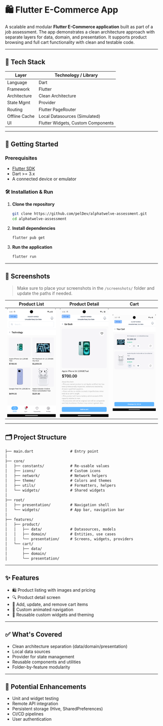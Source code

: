 # 🛍️ Flutter E-Commerce App

A scalable and modular **Flutter E-Commerce application** built as part of a job assessment. The app demonstrates a clean architecture approach with separate layers for data, domain, and presentation. It supports product browsing and full cart functionality with clean and testable code.

---

## 🧱 Tech Stack

| Layer         | Technology / Library                |
|--------------|--------------------------------------|
| Language      | Dart                                |
| Framework     | Flutter                             |
| Architecture  | Clean Architecture                  |
| State Mgmt    | Provider                            |
| Routing       | Flutter PageRouter             |
| Offline Cache | Local Datasources (Simulated)       |
| UI            | Flutter Widgets, Custom Components  |

---

## 🚀 Getting Started

### Prerequisites

- [Flutter SDK](https://docs.flutter.dev/get-started/install)
- Dart >= 3.x
- A connected device or emulator

### 🛠 Installation & Run

1. **Clone the repository**
   ```bash
   git clone https://github.com/pelDev/alphatwelve-assessment.git
   cd alphatwelve-assessment
   ```

2. **Install dependencies**
   ```bash
   flutter pub get
   ```

3. **Run the application**
   ```bash
   flutter run
   ```

---

## 📸 Screenshots

> Make sure to place your screenshots in the `/screenshots/` folder and update the paths if needed.

| Product List | Product Detail | Cart |
|--------------|----------------|------|
| ![List](screenshots/product_list.png) | ![Detail](screenshots/product_detail.png) | ![Cart](screenshots/cart.png) |

---

## 🗂️ Project Structure

```
├── main.dart                 # Entry point
│
├── core/
│   ├── constants/            # Re-usable values
│   ├── icons/                # Custom icons
│   ├── network/              # Network helpers
│   ├── theme/                # Colors and themes
│   ├── utils/                # Formatters, helpers
│   └── widgets/              # Shared widgets
│
├── root/
│   ├── presentation/         # Navigation shell
│   └── widgets/              # App bar, navigation bar
│
├── features/
│   ├── product/
│   │   ├── data/             # Datasources, models
│   │   ├── domain/           # Entities, use cases
│   │   └── presentation/     # Screens, widgets, providers
│   └── cart/
│       ├── data/
│       ├── domain/
│       └── presentation/
```

---

## ✨ Features

- 🛍️ Product listing with images and pricing
- 🔍 Product detail screen
- 🛒 Add, update, and remove cart items
- 🧭 Custom animated navigation
- 💅 Reusable custom widgets and theming

---

## ✅ What's Covered

- Clean architecture separation (data/domain/presentation)
- Local data sources
- Provider for state management
- Reusable components and utilities
- Folder-by-feature modularity

---

## 🧪 Potential Enhancements

- Unit and widget testing
- Remote API integration
- Persistent storage (Hive, SharedPreferences)
- CI/CD pipelines
- User authentication